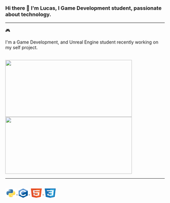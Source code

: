 ### Hi there 👋 I'm Lucas, I Game Development student, passionate about technology.
<hr>
 &#127918; <p> I'm a Game Development, and Unreal Engine student recently working on my self project. </p>




 <br>


 <div>
  <a href="https://github.com/lucascassimirosena">
  <img align="center" height="180em" width="400em" src="https://github-readme-stats.vercel.app/api?username=lucascassimirosena&show_icons=true&theme=chartreuse-dark&include_all_commits=true&count_private=true"/>
  <img align="center" height="180em" width="400em" src="https://github-readme-stats.vercel.app/api/top-langs/?username=lucascassimirosena&layout=compact&langs_count=7&theme=chartreuse-dark"/>
</div>
 <hr>
 
<div style="display: inline_block"><br>
  <img align="center" alt="LucasSena-Python" height="30" width="35" src="https://raw.githubusercontent.com/devicons/devicon/master/icons/python/python-original.svg">
  <img align="center" alt="LucasSena-Python" height="30" width="35" src="https://github.com/devicons/devicon/blob/master/icons/c/c-original.svg">
  <img align="center" alt="LucasSena-HTML" height="30" width="40" src="https://raw.githubusercontent.com/devicons/devicon/master/icons/html5/html5-original.svg">
  <img align="center" alt="LucasSena-CSS" height="30" width="40" src="https://raw.githubusercontent.com/devicons/devicon/master/icons/css3/css3-original.svg">
 <img src="https://cdn.jsdelivr.net/gh/devicons/devicon/icons/photoshop/photoshop-line.svg" 
      img align="center" alt="LucasSena-CSS" height="30" width="40>
</div>
  
<!-->
 <div>
  ![Visitor Count](https://profile-counter.glitch.me/{lucascassimirosena}/count.svg)
 </div>
-->

                                                                
                                                                
<!--
**lucascassimirosena/lucascassimirosena** is a ✨ _special_ ✨ repository because its `README.md` (this file) appears on your GitHub profile.

Here are some ideas to get you started:

- 🔭 I’m currently working on ...
-
- 👯 I’m looking to collaborate on ...
- 🤔 I’m looking for help with ...
- 💬 Ask me about ...
- 📫 How to reach me: ...
- 😄 Pronouns: ...
- ⚡ Fun fact: ...
-->
